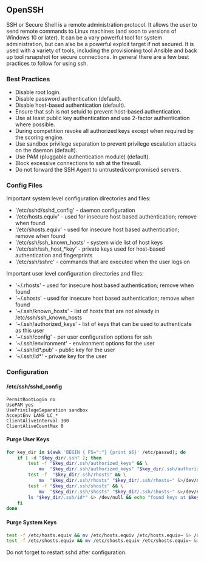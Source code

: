## OpenSSH

SSH or Secure Shell is a remote administration protocol. It allows the user to send remote commands to Linux machines (and soon to versions of Windows 10 or later). It can be a vary powerful tool for system administration, but can also be a powerful exploit target if not secured. It is used with a variety of tools, including the provisioning tool Ansible and back up tool rsnapshot for secure connections. In general there are a few best practices to follow for using ssh.


### Best Practices

* Disable root login.
* Disable password authentication (default).
* Disable host-based authentication (default).
* Ensure that ssh is not setuid to prevent host-based authentication.
* Use at least public key authentication and use 2-factor authentication where possible.
* During competition revoke all authorized keys except when required by the scoring engine.
* Use sandbox privilege separation to prevent privilege escalation attacks on the daemon (default).
* Use PAM (pluggable authentication module) (default).
* Block excessive connections to ssh at the firewall.
* Do not forward the SSH Agent to untrusted/compromised servers.


### Config Files

Important system level configuration directories and files:

* '/etc/sshd/sshd\_config' - daemon configuration
* '/etc/hosts.equiv' - used for insecure host based authentication; remove when found
* '/etc/shosts.equiv' - used for insecure host based authentication; remove when found
* '/etc/ssh/ssh\_known\_hosts' - system wide list of host keys
* '/etc/ssh/ssh\_host\_\*key' - private keys used for host-based authentication and fingerprints
* '/etc/ssh/sshrc' - commands that are executed when the user logs on

Important user level configuration directories and files:

* '~/.rhosts' - used for insecure host based authentication; remove when found
* '~/.shosts' - used for insecure host based authentication; remove when found
* '~/.ssh/known\_hosts' - list of hosts that are not already in /etc/ssh/ssh\_known\_hosts
* '~/.ssh/authorized\_keys' - list of keys that can be used to authenticate as this user
* '~/.ssh/config' - per user configuration options for ssh
* '~/.ssh/environment' - environment options for the user
* '~/.ssh/id\*.pub' - public key for the user
* '~/.ssh/id\*' - private key for the user


### Configuration


#### /etc/ssh/sshd\_config

```sshconf
PermitRootLogin no
UsePAM yes
UsePrivilegeSeparation sandbox
AcceptEnv LANG LC_*
ClientAliveInterval 300
ClientAliveCountMax 0
```


#### Purge User Keys

```sh
for key_dir in $(awk 'BEGIN { FS=":"} {print $6}' /etc/passwd); do
	if [ -d "$key_dir/.ssh" ]; then
		test -f "$key_dir/.ssh/authorized_keys" && \
			mv  "$key_dir/.ssh/authorized_keys" "$key_dir/.ssh/authorized_keys~" &>/dev/null
		test -f  "$key_dir/.ssh/rhosts" && \
			mv  "$key_dir/.ssh/rhosts" "$key_dir/.ssh/rhosts~" &>/dev/null
		test -f "$key_dir/.ssh/shosts" && \
			mv  "$key_dir/.ssh/shosts" "$key_dir/.ssh/shosts~" &>/dev/null
		ls "$key_dir/.ssh/id*" &> /dev/null && echo "found keys at $key_dir/.ssh"
	fi
done
```


#### Purge System Keys

```sh
test -f /etc/hosts.equiv && mv /etc/hosts.equiv /etc/hosts.equiv~ &> /dev/null
test -f /etc/shosts.equiv && mv /etc/shosts.equiv /etc/shosts.equiv~ &> /dev/null
```

Do not forget to restart sshd after configuration.
